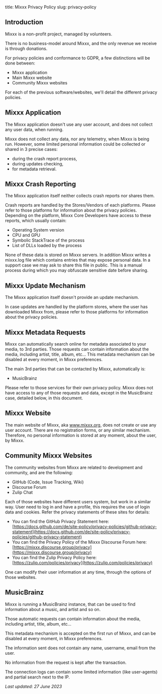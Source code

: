 title: Mixxx Privacy Policy
slug: privacy-policy

## Introduction

Mixxx is a non-profit project, managed by volunteers.

There is no business-model around Mixxx, and the only revenue we receive is through donations.

For privacy policies and conformance to GDPR, a few distinctions will be done between:

- Mixxx application
- Main Mixxx website
- Community Mixxx websites

For each of the previous software/websites, we'll detail the different privacy policies.

## Mixxx Application

The Mixxx application doesn't use any user account, and does not collect any user data, when running.

Mixxx does not collect any data, nor any telemetry, when Mixxx is being run.
However, some limited personal information could be collected or shared in 3 precise cases:

- during the crash report process,
- during updates checking,
- for metadata retrieval.

## Mixxx Crash Reporting

The Mixxx application itself neither collects crash reports nor shares them.

Crash reports are handled by the Stores/Vendors of each platforms.
Please refer to those platforms for information about the privacy policies.
Depending on the platform, Mixxx Core Developers have access to these reports, which usually contain:

- Operating System version
- CPU and GPU
- Symbolic StackTrace of the process
- List of DLLs loaded by the process

None of these data is stored on Mixxx servers.
In addition Mixxx writes a mixxx.log file which contains entries that may expose personal data. In a support case we may ask to share this file in public. This is a manual process during which you may obfuscate sensitive date before sharing.  
## Mixxx Update Mechanism

The Mixxx application itself doesn't provide an update mechanism.

In case updates are handled by the platform stores, where the user has downloaded Mixxx from,
please refer to those platforms for information about the privacy policies.

## Mixxx Metadata Requests

Mixxx can automatically search online for metadata associated to your media, to 3rd parties.
Those requests can contain information about the media, including artist, title, album, etc...
This metadata mechanism can be disabled at every moment, in Mixxx preferences.

The main 3rd parties that can be contacted by Mixxx, automatically is:

 - MusicBrainz

Please refer to those services for their own privacy policy.
Mixxx does not have access to any of those requests and data, except in the MusicBrainz case, detailed below, in this document.

## Mixxx Website

The main website of Mixxx, aka www.mixxx.org, does not create or use any user account.
There are no registration forms, or any similar mechanism.
Therefore, no personal information is stored at any moment, about the user, by Mixxx.

## Community Mixxx Websites

The community websites from Mixxx are related to development and community, and are the following:

- GitHub (Code, Issue Tracking, Wiki)
- Discourse Forum
- Zulip Chat

Each of those websites have different users system, but work in a similar way. User need to log in and have a profile, this requires the use of login data and cookies. Refer the privacy statements of these sites for details:

- You can find the GitHub Privacy Statement here: [https://docs.github.com/de/site-policy/privacy-policies/github-privacy-statement](https://docs.github.com/de/site-policy/privacy-policies/github-privacy-statement)
- You can find the Privacy Policy of the Mixxx Discourse Forum here: [https://mixxx.discourse.group/privacy](https://mixxx.discourse.group/privacy)
- You can find the Zulip Privacy Policy here: [https://zulip.com/policies/privacy](https://zulip.com/policies/privacy)

One can modify their user information at any time, through the options of those websites.

## MusicBrainz

Mixxx is running a MusicBrainz instance, that can be used to find information about a music, and artist and so on.

Those automatic requests can contain information about the media, including artist, title, album, etc…

This metadata mechanism is accepted on the first run of Mixxx, and can be disabled at every moment, in Mixxx preferences.

The information sent does not contain any name, username, email from the user.

No information from the request is kept after the transaction.

The connection logs can contain some limited information (like user-agents) and partial search next to the IP.

*Last updated: 27 June 2023*

